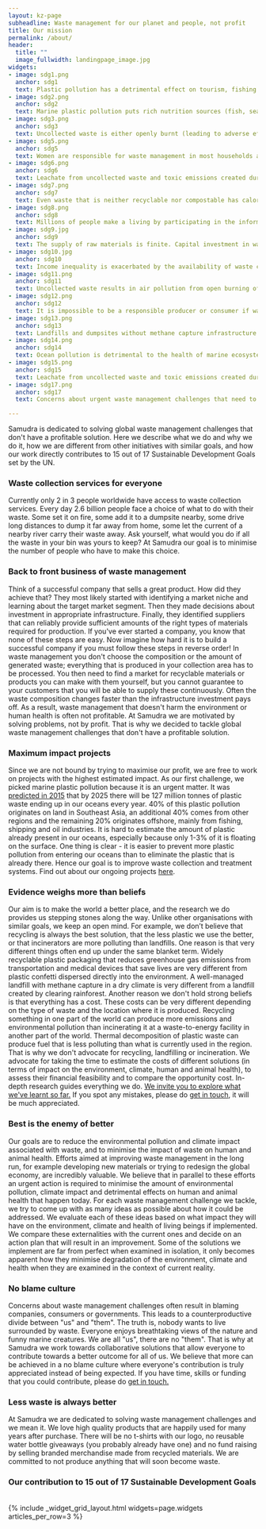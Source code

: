 ```yaml
---
layout: kz-page
subheadline: Waste management for our planet and people, not profit
title: Our mission
permalink: /about/
header:
  title: ""
  image_fullwidth: landingpage_image.jpg
widgets:
- image: sdg1.png
  anchor: sdg1
  text: Plastic pollution has a detrimental effect on tourism, fishing and shipping industries. Reducing the amount of pollution entering our oceans will provide direct economic benefits for local communities that depend on these industries.
- image: sdg2.png
  anchor: sdg2
  text: Marine plastic pollution puts rich nutrition sources (fish, seafood and algae) at risk, and leads to food chain contamination. Reducing the amount of pollution entering our oceans will secure safe nutrition sources for the future.
- image: sdg3.png
  anchor: sdg3
  text: Uncollected waste is either openly burnt (leading to adverse effects on air quality) or dumped (facilitating the spread of disease vectors and contagious diseases). Improving the coverage of waste collection services will lead to better physical and mental health, and reduce the prevalence of contagious diseases.
- image: sdg5.png
  anchor: sdg5
  text: Women are responsible for waste management in most households and are hence more exposed to the harmful substances released during open burning of waste. Due to a higher proportion of body fat compared to men, they are also more likely to accumulate these harmful substances in larger quantities. Improving the coverage of waste collection services will reduce this inequality.
- image: sdg6.png
  anchor: sdg6
  text: Leachate from uncollected waste and toxic emissions created during open burning of waste pollute sources of drinking water (both water-bodies and ground waters). Improving the coverage of waste collection services will ensure that more people have access to safe drinking water and that agricultural produce is not contaminated through water. 
- image: sdg7.png
  anchor: sdg7
  text: Even waste that is neither recyclable nor compostable has calorific value. Non-recyclable plastic can be turned into fuel through pyrolysis. Using waste as an energy resource will facilitate the shift away from more polluting fuels and produce affordable energy while reducing the environmental pollution at the same time. 
- image: sdg8.png
  anchor: sdg8
  text: Millions of people make a living by participating in the informal waste management sector. Most of them work without protective equipment, have no access to healthcare and occasionally face hunger due to irregular income. Our vision is to make the current waste pickers the last generation of waste pickers by creating opportunities for them and their children.
- image: sdg9.jpg
  anchor: sdg9
  text: The supply of raw materials is finite. Capital investment in waste management infrastructure will increase availability of raw (recycled) materials and affordable energy in the form of electricity and heat for local industries. 
- image: sdg10.jpg
  anchor: sdg10
  text: Income inequality is exacerbated by the availability of waste collection services. Low-income communities live in polluted environments and are exposed to toxic emissions released during open burning of waste. Improving the coverage of waste collection services will reduce this health inequality and facilitate the economic growth of low-income communities. 
- image: sdg11.png
  anchor: sdg11
  text: Uncollected waste results in air pollution from open burning of waste, spread of infectious diseases and floods caused by clogged drainage systems. Improving the coverage of waste collection services will facilitate sustainable development of urban and rural communities. 
- image: sdg12.png
  anchor: sdg12
  text: It is impossible to be a responsible producer or consumer if waste management services are not available. Capital investment in waste management infrastructure will facilitate the shift towards responsible product design and better waste management practices both in industry and in households. 
- image: sdg13.png
  anchor: sdg13
  text: Landfills and dumpsites without methane capture infrastructure and open burning of waste result in considerable climate impact. Capital investment in waste management infrastructure will reduce climate impact associated with waste. Combining energy recovery with carbon capture technology can result in carbon negative waste disposal methods.
- image: sdg14.png
  anchor: sdg14
  text: Ocean pollution is detrimental to the health of marine ecosystems. It harms all marine species and all species that are part of the food chains they belong to. Reducing the amount of pollution entering our oceans will be an essential part of preventing marine ecosystem collapse. 
- image: sdg15.png
  anchor: sdg15
  text: Leachate from uncollected waste and toxic emissions created during open burning of waste pollute our land. The need for more and more landfills, given the rate at which they fill up, often results in deforestation. Capital investment in waste management infrastructure will reduce environmental contamination and the rate of deforestation, as well as protect biodiversity and fertility of our land. 
- image: sdg17.png
  anchor: sdg17
  text: Concerns about urgent waste management challenges that need to be addressed often result in blaming companies, consumers or governments. This leads to a counterproductive divide between "us" and "them". Creating collaborative solutions will allow everyone to contribute towards a better outcome for all of us. More can be achieved in a no blame culture where everyone’s contribution is truly appreciated instead of being expected. 

---
```


Samudra is dedicated to solving global waste management challenges that don't have a profitable solution. 
Here we describe what we do and why we do it, how we are different from other initiatives with similar goals, and how our work directly contributes to 15 out of 17 Sustainable Development Goals set by the UN. 

### Waste collection services for everyone
Currently only 2 in 3 people worldwide have access to waste collection services. 
Every day 2.6 billion people face a choice of what to do with their waste. 
Some set it on fire, some add it to a dumpsite nearby, some drive long distances to dump it far away from home, some let the current of a nearby river carry their waste away. 
Ask yourself, what would you do if all the waste in your bin was yours to keep?
At Samudra our goal is to minimise the number of people who have to make this choice. 



### Back to front business of waste management
Think of a successful company that sells a great product. 
How did they achieve that? 
They most likely started with identifying a market niche and learning about the target market segment. 
Then they made decisions about investment in appropriate infrastructure. 
Finally, they identified suppliers that can reliably provide sufficient amounts of the right types of materials required for production. 
If you've ever started a company, you know that none of these steps are easy. 
Now imagine how hard it is to build a successful company if you must follow these steps in reverse order! 
In waste management you don't choose the composition or the amount of generated waste; everything that is produced in your collection area has to be processed. 
You then need to find a market for recyclable materials or products you can make with them yourself, but you cannot guarantee to your customers that you will be able to supply these continuously. 
Often the waste composition changes faster than the infrastructure investment pays off. 
As a result, waste management that doesn't harm the environment or human health is often not profitable. 
At Samudra we are motivated by solving problems, not by profit. 
That is why we decided to tackle global waste management challenges that don't have a profitable solution.



### Maximum impact projects
Since we are not bound by trying to maximise our profit, we are free to work on projects with the highest estimated impact. 
As our first challenge, we picked marine plastic pollution because it is an urgent matter. 
It was [predicted in 2015][1] that by 2025 there will be 127 million tonnes of plastic waste ending up in our oceans every year.
40% of this plastic pollution originates on land in Southeast Asia, an additional 40% comes from other regions and the remaining 20% originates offshore, mainly from fishing, shipping and oil industries. 
It is hard to estimate the amount of plastic already present in our oceans, especially because only 1-3% of it is floating on the surface. 
One thing is clear - it is easier to prevent more plastic pollution from entering our oceans than to eliminate the plastic that is already there. 
Hence our goal is to improve waste collection and treatment systems.
Find out about our ongoing projects <a href="/projects/" target="_self">here</a>.



### Evidence weighs more than beliefs
Our aim is to make the world a better place, and the research we do provides us stepping stones along the way. 
Unlike other organisations with similar goals, we keep an open mind. 
For example, we don’t believe that recycling is always the best solution, that the less plastic we use the better, or that incinerators are more polluting than landfills. 
One reason is that very different things often end up under the same blanket term. 
Widely recyclable plastic packaging that reduces greenhouse gas emissions from transportation and medical devices that save lives are very different from plastic confetti dispersed directly into the environment. 
A well-managed landfill with methane capture in a dry climate is very different from a landfill created by clearing rainforest. 
Another reason we don't hold strong beliefs is that everything has a cost. 
These costs can be very different depending on the type of waste and the location where it is produced. 
Recycling something in one part of the world can produce more emissions and environmental pollution than incinerating it at a waste-to-energy facility in another part of the world. 
Thermal decomposition of plastic waste can produce fuel that is less polluting than what is currently used in the region. 
That is why we don't advocate for recycling, landfilling or incineration. 
We advocate for taking the time to estimate the costs of different solutions (in terms of impact on the environment, climate, human and animal health), to assess their financial feasibility and to compare the opportunity cost.
In-depth research guides everything we do. 
<a href="/explore/" target="_self">We invite you to explore what we've learnt so far.</a>
If you spot any mistakes, please do <a href="mailto:hello@samudra.world" target="_blank">get in touch</a>, it will be much appreciated.



### Best is the enemy of better
Our goals are to reduce the environmental pollution and climate impact associated with waste, and to minimise the impact of waste on human and animal health. 
Efforts aimed at improving waste management in the long run, for example developing new materials or trying to redesign the global economy, are incredibly valuable. 
We believe that in parallel to these efforts an urgent action is required to minimise the amount of environmental pollution, climate impact and detrimental effects on human and animal health that happen today.
For each waste management challenge we tackle, we try to come up with as many ideas as possible about how it could be addressed.
We evaluate each of these ideas based on what impact they will have on the environment, climate and health of living beings if implemented.
We compare these externalities with the current ones and decide on an action plan that will result in an improvement.
Some of the solutions we implement are far from perfect when examined in isolation, it only becomes apparent how they minimise degradation of the environment, climate and health when they are examined in the context of current reality.



### No blame culture
Concerns about waste management challenges often result in blaming companies, consumers or governments.
This leads to a counterproductive divide between "us" and "them".
The truth is, nobody wants to live surrounded by waste. 
Everyone enjoys breathtaking views of the nature and funny marine creatures. 
We are all "us", there are no "them". 
That is why at Samudra we work towards collaborative solutions that allow everyone to contribute towards a better outcome for all of us.
We believe that more can be achieved in a no blame culture where everyone's contribution is truly appreciated instead of being expected.
If you have time, skills or funding that you could contribute, please do <a href="mailto:hello@samudra.world" target="_blank">get in touch.</a>



### Less waste is always better
At Samudra we are dedicated to solving waste management challenges and we mean it.
We love high quality products that are happily used for many years after purchase.
There will be no t-shirts with our logo, no reusable water bottle giveaways (you probably already have one) and no fund raising by selling branded merchandise made from recycled materials.
We are committed to not produce anything that will soon become waste.



### <a name="sdgs"></a> Our contribution to 15 out of 17 Sustainable Development Goals

<br>
{% include _widget_grid_layout.html widgets=page.widgets articles_per_row=3 %}

<!--
Reducing the amount of pollution entering our oceans 
Improving the coverage of waste collection services 
Using waste as an energy resource 
Creating waste management jobs 
Capital investment in waste management infrastructure 
Creating collaborative solutions that allow everyone to play a part
-->

[1]: https://science.sciencemag.org/content/347/6223/768